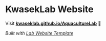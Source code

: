 
# KwasekLab Website 

Visit **[kwaseklab.github.io/AquacultureLab](https://kwaseklab.github.io/AquacultureLab)** 🚀

_Built with [Lab Website Template](https://greene-lab.gitbook.io/lab-website-template-docs)_

